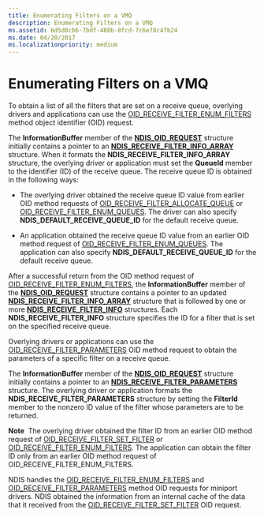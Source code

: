 ```yaml
---
title: Enumerating Filters on a VMQ
description: Enumerating Filters on a VMQ
ms.assetid: 6d5d8cb6-7bdf-488b-8fcd-7c6e78c4fb24
ms.date: 04/20/2017
ms.localizationpriority: medium
---
```


# Enumerating Filters on a VMQ





To obtain a list of all the filters that are set on a receive queue, overlying drivers and applications can use the [OID\_RECEIVE\_FILTER\_ENUM\_FILTERS](https://docs.microsoft.com/windows-hardware/drivers/network/oid-receive-filter-enum-filters) method object identifier (OID) request.

The **InformationBuffer** member of the [**NDIS\_OID\_REQUEST**](https://docs.microsoft.com/windows-hardware/drivers/ddi/ndis/ns-ndis-_ndis_oid_request) structure initially contains a pointer to an [**NDIS\_RECEIVE\_FILTER\_INFO\_ARRAY**](https://docs.microsoft.com/windows-hardware/drivers/ddi/ntddndis/ns-ntddndis-_ndis_receive_filter_info_array) structure. When it formats the **NDIS\_RECEIVE\_FILTER\_INFO\_ARRAY** structure, the overlying driver or application must set the **QueueId** member to the identifier (ID) of the receive queue. The receive queue ID is obtained in the following ways:

-   The overlying driver obtained the receive queue ID value from earlier OID method requests of [OID\_RECEIVE\_FILTER\_ALLOCATE\_QUEUE](https://docs.microsoft.com/windows-hardware/drivers/network/oid-receive-filter-allocate-queue) or [OID\_RECEIVE\_FILTER\_ENUM\_QUEUES](https://docs.microsoft.com/windows-hardware/drivers/network/oid-receive-filter-enum-queues). The driver can also specify **NDIS\_DEFAULT\_RECEIVE\_QUEUE\_ID** for the default receive queue.

-   An application obtained the receive queue ID value from an earlier OID method request of [OID\_RECEIVE\_FILTER\_ENUM\_QUEUES](https://docs.microsoft.com/windows-hardware/drivers/network/oid-receive-filter-enum-queues). The application can also specify **NDIS\_DEFAULT\_RECEIVE\_QUEUE\_ID** for the default receive queue.

After a successful return from the OID method request of [OID\_RECEIVE\_FILTER\_ENUM\_FILTERS](https://docs.microsoft.com/windows-hardware/drivers/network/oid-receive-filter-enum-filters), the **InformationBuffer** member of the [**NDIS\_OID\_REQUEST**](https://docs.microsoft.com/windows-hardware/drivers/ddi/ndis/ns-ndis-_ndis_oid_request) structure contains a pointer to an updated [**NDIS\_RECEIVE\_FILTER\_INFO\_ARRAY**](https://docs.microsoft.com/windows-hardware/drivers/ddi/ntddndis/ns-ntddndis-_ndis_receive_filter_info_array) structure that is followed by one or more [**NDIS\_RECEIVE\_FILTER\_INFO**](https://docs.microsoft.com/windows-hardware/drivers/ddi/ntddndis/ns-ntddndis-_ndis_receive_filter_info) structures. Each **NDIS\_RECEIVE\_FILTER\_INFO** structure specifies the ID for a filter that is set on the specified receive queue.

Overlying drivers or applications can use the [OID\_RECEIVE\_FILTER\_PARAMETERS](https://docs.microsoft.com/windows-hardware/drivers/network/oid-receive-filter-parameters) OID method request to obtain the parameters of a specific filter on a receive queue.

The **InformationBuffer** member of the [**NDIS\_OID\_REQUEST**](https://docs.microsoft.com/windows-hardware/drivers/ddi/ndis/ns-ndis-_ndis_oid_request) structure initially contains a pointer to an [**NDIS\_RECEIVE\_FILTER\_PARAMETERS**](https://docs.microsoft.com/windows-hardware/drivers/ddi/ntddndis/ns-ntddndis-_ndis_receive_filter_parameters) structure. The overlying driver or application formats the **NDIS\_RECEIVE\_FILTER\_PARAMETERS** structure by setting the **FilterId** member to the nonzero ID value of the filter whose parameters are to be returned.

**Note**  The overlying driver obtained the filter ID from an earlier OID method request of [OID\_RECEIVE\_FILTER\_SET\_FILTER](https://docs.microsoft.com/windows-hardware/drivers/network/oid-receive-filter-set-filter) or [OID\_RECEIVE\_FILTER\_ENUM\_FILTERS](https://docs.microsoft.com/windows-hardware/drivers/network/oid-receive-filter-enum-filters). The application can obtain the filter ID only from an earlier OID method request of OID\_RECEIVE\_FILTER\_ENUM\_FILTERS.

 

NDIS handles the [OID\_RECEIVE\_FILTER\_ENUM\_FILTERS](https://docs.microsoft.com/windows-hardware/drivers/network/oid-receive-filter-enum-filters) and [OID\_RECEIVE\_FILTER\_PARAMETERS](https://docs.microsoft.com/windows-hardware/drivers/network/oid-receive-filter-parameters) method OID requests for miniport drivers. NDIS obtained the information from an internal cache of the data that it received from the [OID\_RECEIVE\_FILTER\_SET\_FILTER](https://docs.microsoft.com/windows-hardware/drivers/network/oid-receive-filter-set-filter) OID request.

 

 





